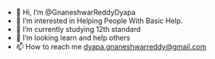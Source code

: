 - 👋 Hi, I’m @GnaneshwarReddyDyapa
- 👀 I’m interested in Helping People With Basic Help.
- 🌱 I’m currently studying 12th standard
- 💞️ I’m looking learn and help others
- 📫 How to reach me dyapa.gnaneshwarreddy@gmail.com

<!---
GnaneshwarReddyDyapa/GnaneshwarReddyDyapa is a ✨ special ✨ repository because its `README.md` (this file) appears on your GitHub profile.
You can click the Preview link to take a look at your changes.
--->
